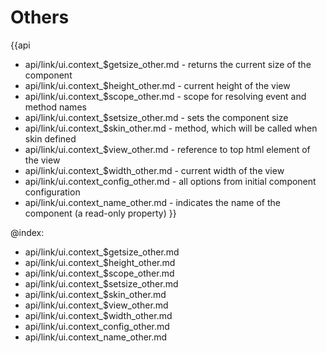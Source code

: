Others
=======

{{api
- api/link/ui.context_$getsize_other.md - returns the current size of the component
- api/link/ui.context_$height_other.md - current height of the view
- api/link/ui.context_$scope_other.md - scope for resolving event and method names
- api/link/ui.context_$setsize_other.md - sets the component size
- api/link/ui.context_$skin_other.md - method, which will be called when skin defined
- api/link/ui.context_$view_other.md - reference to top html element of the view
- api/link/ui.context_$width_other.md - current width of the view
- api/link/ui.context_config_other.md - all options from initial component configuration
- api/link/ui.context_name_other.md - indicates the name of the component (a read-only property)
}}

@index:
- api/link/ui.context_$getsize_other.md
- api/link/ui.context_$height_other.md
- api/link/ui.context_$scope_other.md
- api/link/ui.context_$setsize_other.md
- api/link/ui.context_$skin_other.md
- api/link/ui.context_$view_other.md
- api/link/ui.context_$width_other.md
- api/link/ui.context_config_other.md
- api/link/ui.context_name_other.md


